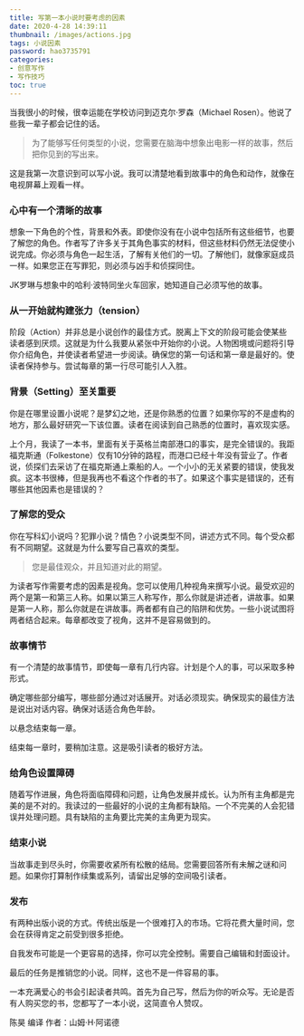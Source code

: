 ```yaml
---
title: 写第一本小说时要考虑的因素
date: 2020-4-28 14:39:11
thumbnail: /images/actions.jpg
tags: 小说因素
password: hao3735791
categories:
- 创意写作
- 写作技巧
toc: true
---
```


当我很小的时候，很幸运能在学校访问到迈克尔·罗森（Michael Rosen）。他说了些我一辈子都会记住的话。
<!-- more -->

>为了能够写任何类型的小说，您需要在脑海中想象出电影一样的故事，然后把你见到的写出来。

这是我第一次意识到可以写小说。我可以清楚地看到故事中的角色和动作，就像在电视屏幕上观看一样。

### 心中有一个清晰的故事

想象一下角色的个性，背景和外表。即使你没有在小说中包括所有这些细节，也要了解您的角色。作者写了许多关于其角色事实的材料，但这些材料仍然无法促使小说完成。你必须与角色一起生活，了解有关他们的一切。了解他们，就像家庭成员一样。如果您正在写罪犯，则必须与凶手和侦探同住。

JK罗琳与想象中的哈利·波特同坐火车回家，她知道自己必须写他的故事。

### 从一开始就构建张力（tension）

阶段（Action）并非总是小说创作的最佳方式。脱离上下文的阶段可能会使某些读者感到厌烦。这就是为什么我要从紧张中开始你的小说。人物困境或问题将引导你介绍角色，并使读者希望进一步阅读。确保您的第一句话和第一章是最好的。使读者保持参与。尝试每章的第一行尽可能引人入胜。

### 背景（Setting）至关重要

你是在哪里设置小说呢？是梦幻之地，还是你熟悉的位置？如果你写的不是虚构的地方，那么最好研究一下该位置。读者在阅读到自己熟悉的位置时，喜欢现实感。

上个月，我读了一本书，里面有关于英格兰南部港口的事实，是完全错误的。我距福克斯通（Folkestone）仅有10分钟的路程，而港口已经十年没有营业了。作者说，侦探们去采访了在福克斯通上乘船的人。一个小小的无关紧要的错误，使我发疯。这本书很棒，但是我再也不看这个作者的书了。如果这个事实是错误的，还有哪些其他因素也是错误的？

### 了解您的受众

你在写科幻小说吗？犯罪小说？情色？小说类型不同，讲述方式不同。每个受众都有不同期望。这就是为什么要写自己喜欢的类型。

>您是最佳观众，并且知道对此的期望。

为读者写作需要考虑的因素是视角。您可以使用几种视角来撰写小说。最受欢迎的两个是第一和第三人称。如果以第三人称写作，那么你就是讲述者，讲故事。如果是第一人称，那么你就是在讲故事。两者都有自己的陷阱和优势。一些小说试图将两者结合起来。每章都改变了视角，这并不是容易做到的。

### 故事情节

有一个清楚的故事情节，即使每一章有几行内容。计划是个人的事，可以采取多种形式。

确定哪些部分编写，哪些部分通过对话展开。对话必须现实。确保现实的最佳方法是说出对话内容。确保对话适合角色年龄。

以悬念结束每一章。

结束每一章时，要稍加注意。这是吸引读者的极好方法。

### 给角色设置障碍

随着写作进展，角色将面临障碍和问题，让角色发展并成长。认为所有主角都是完美的是不对的。我读过的一些最好的小说的主角都有缺陷。一个不完美的人会犯错误并处理问题。具有缺陷的主角要比完美的主角更为现实。

### 结束小说

当故事走到尽头时，你需要收紧所有松散的结局。您需要回答所有未解之谜和问题。如果你打算制作续集或系列，请留出足够的空间吸引读者。

### 发布

有两种出版小说的方式。传统出版是一个很难打入的市场。它将花费大量时间，您会在获得肯定之前受到很多拒绝。

自我发布可能是一个更容易的选择，你可以完全控制。需要自己编辑和封面设计。

最后的任务是推销您的小说。同样，这也不是一件容易的事。

一本充满爱心的书会引起读者共鸣。首先为自己写，然后为你的听众写。无论是否有人购买您的书，您都写了一本小说，这简直令人赞叹。

陈昊 编译 作者：山姆·H·阿诺德 
